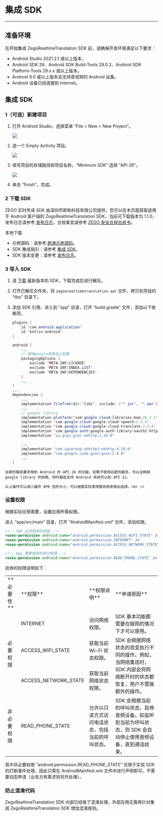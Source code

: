 # 集成 SDK

----

## 准备环境

在开始集成 ZegoRealtimeTranslation SDK 前，请确保开发环境满足以下要求：

- Android Studio 2021.2.1 或以上版本。
- Android SDK 29、Android SDK Build-Tools 29.0.2、Android SDK Platform-Tools 29.x.x 或以上版本。
- Android 8.0 或以上版本且支持音视频的 Android 设备。
- Android 设备已经连接到 Internet。

## 集成 SDK

### 1（可选）新建项目


1. 打开 Android Studio，选择菜单 “File > New > New Project”。

    <Frame width="512" height="auto" caption=""><img src="https://doc-media.zego.im/sdk-doc/Pics/RoomKit/Android/newproject.png" /></Frame>

2. 选一个 Empty Activity 项目。

    <Frame width="512" height="auto" caption=""><img src="https://doc-media.zego.im/sdk-doc/Pics/RoomKit/Android/selecttemplate.png" /></Frame>

3. 填写项目的存储路径和项目名称，“Minimum SDK” 选择 “API 26”。

    <Frame width="512" height="auto" caption=""><img src="https://doc-media.zego.im/sdk-doc/Pics/copyrightedvideo/savepath.png" /></Frame>

4. 单击 “finish”，完成。

### 2 下载 SDK

ZEGO 实时传译 SDK 由深圳市即构科技有限公司提供，您可以在本页面获取适用于 Android 客户端的 ZegoRealtimeTranslation SDK，当前可下载版本为 1.1.0，发布日志请参考 [发布日志](https://doc-zh.zego.im/article/17539)，合规事宜请参考 [ZEGO 安全合规白皮书](/policies-and-agreements/zego-security-and-compliance-white-paper)。

<Card title="ZegoRealtimeTranslation SDK v1.1.0" href="https://artifact-sdk.zego.im/zegorealtimetranslation/Android/SDK/ZegoRealtimeTranslationSDK.zip">
本地下载
</Card>  

<Note title="说明">

- 示例源码：请参考 [跑通示例源码](https://doc-zh.zego.im/article/16656)。
- SDK 集成指引：请参考 [集成 SDK](https://doc-zh.zego.im/article/16658)。
- SDK 版本变更：请参考 [发布日志](https://doc-zh.zego.im/article/17539)。

</Note>

### 3 导入 SDK

1. 请 [下载](https://doc-zh.zego.im/article/16833) 最新版本的 SDK，下载完成后进行解压。

2. 打开已解压文件夹，将 `zegoarealtimetranslation.aar` 文件，拷贝到项目的 “libs” 目录下。

3. 添加 SDK 引用，进入到 “app” 目录，打开 “build.gradle” 文件，添加以下依赖项。

    ```java
    plugins {
        id 'com.android.application'
        id 'kotlin-android'
    }

    android {
        ...
        // 使用google库需加上配置
        packagingOptions {
            exclude 'META-INF/LICENSE'
            exclude 'META-INF/INDEX.LIST'
            exclude 'META-INF/DEPENDENCIES'
        }
        ...
    }
    ...
    dependencies {
        ...
        implementation fileTree(dir:'libs', include: ['*.jar', '*.aar'])
        ...
        // google library
        implementation platform('com.google.cloud:libraries-bom:26.1.1')
        implementation 'com.google.cloud:google-cloud-speech:2.5.4'
        implementation 'com.google.cloud:google-cloud-translate:2.3.4'
        implementation 'com.google.auth:google-auth-library-oauth2-http:1.0.0'
        implementation "io.grpc:grpc-okhttp:1.33.0"

        ...
        implementation "com.squareup.okhttp3:okhttp:4.10.0"
        implementation "com.google.code.gson:gson:2.8.8"
        ...
    }
    ```

<Note title="说明">


    谷歌的服务要求用到 Android 的 API 26 的功能，如果不使用谷歌的服务，可以注释掉 google library 的依赖，同时最低支持 Android 系统可以到 API 21。

    以上操作可以减小最终 APK 包的大小，可以根据实际使用服务商来做出选择。<br />

</Note>



### 设置权限

根据实际应用需要，设置应用所需权限。

进入 “app/src/main” 目录，打开 “AndroidManifest.xml” 文件，添加权限。

```xml
<!-- SDK 必须使用的权限 -->
<uses-permission android:name="android.permission.ACCESS_WIFI_STATE" />
<uses-permission android:name="android.permission.INTERNET" />
<uses-permission android:name="android.permission.ACCESS_NETWORK_STATE" />

<!-- App 需要使用的部分权限 -->
<uses-permission android:name="android.permission.READ_PHONE_STATE" />

```

具体的权限说明如下：

<table>

<tbody><tr>
<td>**必要性**</td>
<td>**权限**</td>
<td>**权限说明**</td>
<td>**申请原因**</td>
</tr>
<tr>
<td rowspan="3">必要权限</td>
<td>INTERNET</td>
<td>访问网络权限。</td>
<td>SDK 基本功能都需要在联网的情况下才可以使用。</td>
</tr>
<tr>
<td>ACCESS_WIFI_STATE</td>
<td>获取当前 Wi-Fi 状态权限。</td>
<td rowspan="2">SDK 会根据网络状态的改变执行不同的操作。例如，当网络重连时，SDK 内部会将网络断开时的状态都恢复，用户不需做额外的操作。</td>
</tr>
<tr>
<td>ACCESS_NETWORK_STATE</td>
<td>获取当前网络状态权限。</td>
</tr>
<tr>
<td>非必要权限</td>
<td>READ_PHONE_STATE</td>
<td>允许以只读方式访问电话状态，包括当前的呼叫状态。</td>
<td>SDK 会根据当前的呼叫状态，启停音频设备。如监听到当前为呼叫状态，则 SDK 会自动停止使用音频设备，直到通话结束。</td>
</tr>
</tbody></table>

<Note title="说明">


其中非必要权限 “android.permission.READ_PHONE_STATE” 仅用于实现 SDK 的打断事件处理，因此只需在 AndroidMainfest.xml 文件中进行声明即可，不需要动态申请（业务方有需求则另外处理）。

</Note>



### 防止混淆代码

ZegoRealtimeTranslation SDK 内部已经做了混淆处理，外部应用无需再针对集成 ZegoRealtimeTranslation SDK 增加混淆规则。
